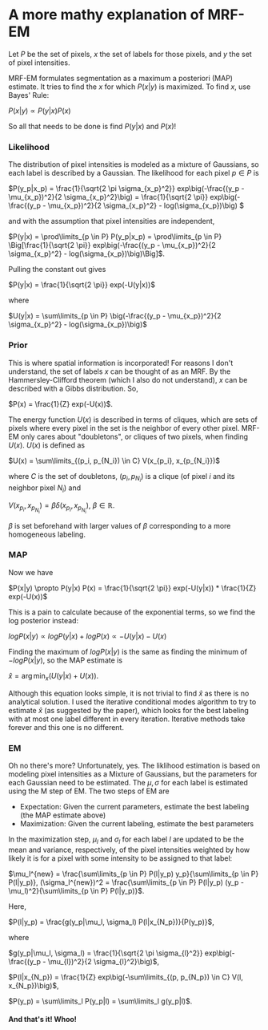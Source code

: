
# A more mathy explanation of MRF-EM

Let $P$ be the set of pixels, $x$ the set of labels for those pixels, and $y$ the set of pixel intensities. 

MRF-EM formulates segmentation as a maximum a posteriori (MAP) estimate. It tries to find the $x$ for which $P(x|y)$ is maximized. To find $x$, use Bayes' Rule: 

$P(x|y) \propto P(y|x) P(x)$

So all that needs to be done is find $P(y|x)$ and $P(x)$!

### Likelihood

The distribution of pixel intensities is modeled as a mixture of Gaussians, so each label is described by a Gaussian. The likelihood for each pixel $p \in P$ is 

$P(y_p|x_p) = \frac{1}{\sqrt{2 \pi \sigma_{x_p}^2}} exp\big(-\frac{(y_p - \mu_{x_p})^2}{2 \sigma_{x_p}^2}\big)
            = \frac{1}{\sqrt{2 \pi}} exp\big(-\frac{(y_p - \mu_{x_p})^2}{2 \sigma_{x_p}^2} - log(\sigma_{x_p})\big)
$

and with the assumption that pixel intensities are independent, 

$P(y|x) = \prod\limits_{p \in P} P(y_p|x_p)
        = \prod\limits_{p \in P} \Big[\frac{1}{\sqrt{2 \pi}} exp\big(-\frac{(y_p - \mu_{x_p})^2}{2 \sigma_{x_p}^2} - log(\sigma_{x_p})\big)\Big]$.
        
Pulling the constant out gives  

$P(y|x) = \frac{1}{\sqrt{2 \pi}} exp(-U(y|x))$ 

where

$U(y|x) = \sum\limits_{p \in P} \big(-\frac{(y_p - \mu_{x_p})^2}{2 \sigma_{x_p}^2} - log(\sigma_{x_p})\big)$

### Prior

This is where spatial information is incorporated! For reasons I don't understand, the set of labels $x$ can be thought of as an MRF. By the Hammersley-Clifford theorem (which I also do not understand), $x$ can be described with a Gibbs distribution. So, 

$P(x) = \frac{1}{Z} exp(-U(x))$.

The energy function $U(x)$ is described in terms of cliques, which are sets of pixels where every pixel in the set is the neighbor of every other pixel. MRF-EM only cares about "doubletons", or cliques of two pixels, when finding $U(x)$. $U(x)$ is defined as 

$U(x) = \sum\limits_{(p_i, p_{N_i}) \in C} V(x_{p_i}, x_{p_{N_i}})$

where $C$ is the set of doubletons, $(p_i, p_{N_i})$ is a clique (of pixel $i$ and its neighbor pixel $N_i$) and 

$V(x_{p_i}, x_{p_{N_i}}) = \beta \delta(x_{p_i}, x_{p_{N_i}})$, $\beta \in \mathbb{R}$. 

$\beta$ is set beforehand with larger values of $\beta$ corresponding to a more homogeneous labeling. 

### MAP

Now we have 

$P(x|y) \propto P(y|x) P(x) = \frac{1}{\sqrt{2 \pi}} exp(-U(y|x)) * \frac{1}{Z} exp(-U(x))$ 

This is a pain to calculate because of the exponential terms, so we find the log posterior instead: 

$log P(x|y) \propto log P(y|x) + log P(x) \propto -U(y|x) - U(x)$ 

Finding the maximum of $log P(x|y)$ is the same as finding the minimum of $-log P(x|y)$, so the MAP estimate is

$\hat x = \operatorname*{arg\,min}_x (U(y|x) + U(x))$. 

Although this equation looks simple, it is not trivial to find $\hat x$ as there is no analytical solution. I used the iterative conditional modes algorithm to try to estimate $\hat x$ (as suggested by the paper), which looks for the best labeling with at most one label different in every iteration. Iterative methods take forever and this one is no different. 

### EM

Oh no there's more? Unfortunately, yes. The liklihood estimation is based on modeling pixel intensities as a Mixture of Gaussians, but the parameters for each Gaussian need to be estimated. The $\mu, \sigma$ for each label is estimated using the M step of EM. The two steps of EM are

* Expectation: Given the current parameters, estimate the best labeling (the MAP estimate above)
* Maximization: Given the current labeling, estimate the best parameters

In the maximization step, $\mu_l$ and $\sigma_l$ for each label $l$ are updated to be the mean and variance, respectively, of the pixel intensities weighted by how likely it is for a pixel with some intensity to be assigned to that label:

$\mu_l^{new} = \frac{\sum\limits_{p \in P} P(l|y_p) y_p}{\sum\limits_{p \in P} P(l|y_p)}, 
 (\sigma_l^{new})^2 = \frac{\sum\limits_{p \in P} P(l|y_p) (y_p - \mu_l)^2}{\sum\limits_{p \in P} P(l|y_p)}$.
 
Here,

$P(l|y_p) = \frac{g(y_p|\mu_l, \sigma_l) P(l|x_{N_p})}{P(y_p)}$,

where

$g(y_p|\mu_l, \sigma_l) = \frac{1}{\sqrt{2 \pi \sigma_{l}^2}} exp\big(-\frac{(y_p - \mu_{l})^2}{2 \sigma_{l}^2}\big)$,

$P(l|x_{N_p}) = \frac{1}{Z} exp\big(-\sum\limits_{(p, p_{N_p}) \in C} V(l, x_{N_p})\big)$, 

$P(y_p) = \sum\limits_l P(y_p|l) = \sum\limits_l g(y_p|l)$. 

#### And that's it! Whoo!

